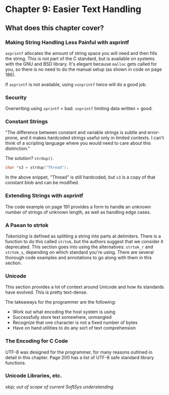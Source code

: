 # Chapter 9: Easier Text Handling

## What does this chapter cover?

### Making String Handling Less Painful with asprintf

`asprintf` allocates the amount of string space you will need and then fills the string. This is not part of the C standard, but is available on systems with the GNU and BSD library. It's elegant because `malloc` gets called for you, so there is no need to do the manual setup (as shown in code on page 186).

If `asprintf` is not available, using `vsnprintf` twice will do a good job.

### Security

Overwriting using `sprintf` = bad. `snprintf` limiting data written = good.

### Constant Strings
"The difference between constant and variable strings is subtle and error-prone, and it makes hardcoded strings useful only in limited contexts. I can’t think of a scripting language where you would need to care about this distinction."

The solution? `strdup()`.

```c
char *s3 = strdup("Thread");
```
In the above snippet, "Thread" is still hardcoded, but `s3` is a copy of that constant blob and can be modified.

### Extending Strings with asprintf

The code example on page 191 provides a form to handle an unknown number of strings of unknown length, as well as handling edge cases.

### A Paean to strtok

*Tokenizing* is defined as splitting a string into parts at delimiters. There is a function to do this called `strtok`, but the authors suggest that we consider it deprecated. This section goes into using the alternatives: `strtok_r` and `strtok_s`, depending on which standard you're using. There are several thorough code examples and annotations to go along with them in this section.

### Unicode

This section provides a lot of context around Unicode and how its standards have evolved. This is pretty text-dense.

The takeaways for the programmer are the following:
- Work out what encoding the host system is using
- Successfully store text somewhere, unmangled
- Recognize that one character is not a fixed number of bytes
- Have on hand utilities to do any sort of text comprehension

### The Encoding for C Code

UTF-8 was designed for the programmer, for many reasons outlined in detail in this chapter. Page 200 has a list of UTF-8 safe standard library functions.

### Unicode Libraries, etc.

*skip; out of scope of current SoftSys understanding*

